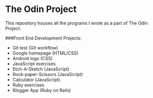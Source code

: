 The Odin Project
================

This repository houses all the programs I wrote as a part of The Odin Project.

###Front End Development Projects:

* Git test (Git workflow)
* Google homepage (HTML/CSS) 
* Android logo (CSS)
* JavaScript exercises
* Etch-A-Sketch (JavaScript)
* Rock-paper-Scissors (JavaScript)
* Calculator (JavaScript)
* Ruby exercises
* Blogger App (Ruby on Rails)
